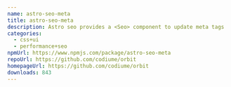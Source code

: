 ```yaml
---
name: astro-seo-meta
title: astro-seo-meta
description: Astro seo provides a <Seo> component to update meta tags
categories:
  - css+ui
  - performance+seo
npmUrl: https://www.npmjs.com/package/astro-seo-meta
repoUrl: https://github.com/codiume/orbit
homepageUrl: https://github.com/codiume/orbit
downloads: 843
---
```

